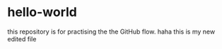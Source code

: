 # hello-world
this repository is for practising the the GitHub flow.
haha this is my new edited file

